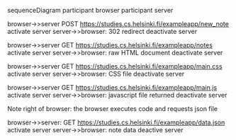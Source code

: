 sequenceDiagram
  participant browser
  participant server

  browser->>server POST https://studies.cs.helsinki.fi/exampleapp/new_note
  activate server
  server->>browser: 302 redirect
  deactivate server

  browser->>server GET https://studies.cs.helsinki.fi/exampleapp/notes
  activate server
  server->>browser: raw HTML document
  deactivate server

  browser->>server GET https://studies.cs.helsinki.fi/exampleapp/main.css
  activate server
  server->>browser: CSS file
  deactivate server

  browser->>server GET https://studies.cs.helsinki.fi/exampleapp/main.js
  activate server
  server->>browser: javascript file returned
  deactivate server

  Note right of browser: the browser executes code and requests json file

  browser->>server: GET https://studies.cs.helsinki.fi/exampleapp/data.json
  activate server
  server->>browser: note data
  deactive server